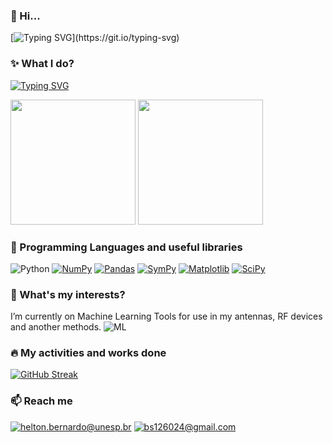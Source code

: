 ### 👋 Hi...
[![Typing SVG](https://readme-typing-svg.demolab.com?font=Fira+Code&pause=1000&random=false&width=400&lines=I'm+Helton+Bernardo+.+.+.)](https://git.io/typing-svg)
### ✨ What I do?

[![Typing SVG](https://readme-typing-svg.demolab.com?font=Times+New+Roman&weight=200&duration=6000&pause=1500&color=000000&random=false&width=435&lines=I'm+antenna%2Ftelecommunation+reaseacher;And+actually+I+have+worked+with;Microstrip+Pacth+Antenna)](https://git.io/typing-svg)

<img src="https://cdn.comsol.com/wordpress/2016/10/microstrip_patch_antenna.png" height="200"/>
<img src="https://cdn.comsol.com/wordpress/2016/10/slot-coupled-microstrip-patch-antenna-array-synthesizer-COMSOL.png" height="200"/>
  
### 📘 Programming Languages and useful libraries
![Python](https://img.shields.io/badge/Python-3776AB?style=for-the-badge&logo=python&logoColor=white)
[![NumPy](https://img.shields.io/badge/NumPy-013243?style=for-the-badge&logo=numpy&logoColor=white)](https://numpy.org/)
[![Pandas](https://img.shields.io/badge/Pandas-150458?style=for-the-badge&logo=pandas&logoColor=white)](https://pandas.pydata.org/)
[![SymPy](https://img.shields.io/badge/SymPy-3B5526?style=for-the-badge&logo=sympy&logoColor=white)](https://www.sympy.org/)
[![Matplotlib](https://img.shields.io/badge/Matplotlib-11557C?style=for-the-badge&logo=matplotlib&logoColor=white)](https://matplotlib.org/)
[![SciPy](https://img.shields.io/badge/SciPy-8CAAE6?style=for-the-badge&logo=scipy&logoColor=white)](https://www.scipy.org/)

### 🌱 What's my interests?
I’m currently on Machine Learning Tools for use in my antennas, RF devices and another methods.
![ML](https://miro.medium.com/v2/resize:fit:720/format:webp/0*6F3uFfP68zAfaJOX.)

### 🔥 My activities and works done
[![GitHub Streak](https://streak-stats.demolab.com?user=heltonbernardo&theme=transparent&border_radius=4)](https://git.io/streak-stats)
### 📫 Reach me
[![helton.bernardo@unesp.br](https://img.shields.io/badge/Email-@unesp.br-blue?style=for-the-badge&logo=gmail&logoColor=white)](mailto:helton.bernardo@unesp.br)
[![bs126024@gmail.com](https://img.shields.io/badge/Email-@gmail.com-orange?style=for-the-badge&logo=gmail&logoColor=white)](mailto:bs126024@gmail.com)
<!---
heltonbernardo/heltonbernardo is a ✨ special ✨ repository because its `README.md` (this file) appears on your GitHub profile.
You can click the Preview link to take a look at your changes.
--->
